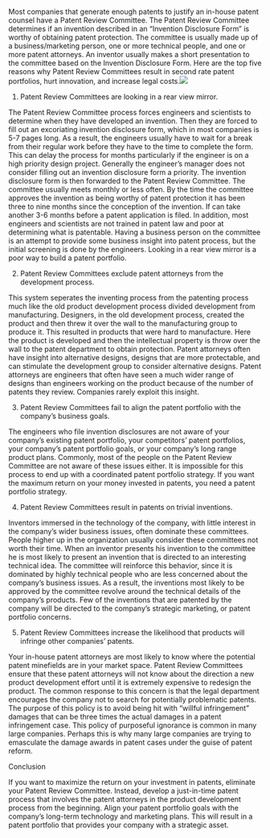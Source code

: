 

Most companies that generate enough patents to justify an in-house patent counsel have a Patent Review Committee. The Patent Review Committee determines if an invention described in an “Invention Disclosure Form” is worthy of obtaining patent protection. The committee is usually made up of a business/marketing person, one or more technical people, and one or more patent attorneys. An inventor usually makes a short presentation to the committee based on the Invention Disclosure Form. Here are the top five reasons why Patent Review Committees result in second rate patent portfolios, hurt innovation, and increase legal costs.![](file:///tmp/lu337572qt.tmp/lu337573es_tmp_f9655bac4bb61131.png)

  

1. Patent Review Committees are looking in a rear view mirror.

  

The Patent Review Committee process forces engineers and scientists to determine when they have developed an invention. Then they are forced to fill out an excoriating invention disclosure form, which in most companies is 5-7 pages long. As a result, the engineers usually have to wait for a break from their regular work before they have to the time to complete the form. This can delay the process for months particularly if the engineer is on a high priority design project. Generally the engineer’s manager does not consider filling out an invention disclosure form a priority. The invention disclosure form is then forwarded to the Patent Review Committee. The committee usually meets monthly or less often. By the time the committee approves the invention as being worthy of patent protection it has been three to nine months since the conception of the invention. If can take another 3-6 months before a patent application is filed. In addition, most engineers and scientists are not trained in patent law and poor at determining what is patentable. Having a business person on the committee is an attempt to provide some business insight into patent process, but the initial screening is done by the engineers. Looking in a rear view mirror is a poor way to build a patent portfolio.

  

2. Patent Review Committees exclude patent attorneys from the development process.

  

This system seperates the inventing process from the patenting process much like the old product development process divided development from manufacturing. Designers, in the old development process, created the product and then threw it over the wall to the manufacturing group to produce it. This resulted in products that were hard to manufacture. Here the product is developed and then the intellectual property is throw over the wall to the patent department to obtain protection. Patent attorneys often have insight into alternative designs, designs that are more protectable, and can stimulate the development group to consider alternative designs. Patent attorneys are engineers that often have seen a much wider range of designs than engineers working on the product because of the number of patents they review. Companies rarely exploit this insight.

  

3. Patent Review Committees fail to align the patent portfolio with the company’s business goals.

  

The engineers who file invention disclosures are not aware of your company’s existing patent portfolio, your competitors’ patent portfolios, your company’s patent portfolio goals, or your company’s long range product plans. Commonly, most of the people on the Patent Review Committee are not aware of these issues either. It is impossible for this process to end up with a coordinated patent portfolio strategy. If you want the maximum return on your money invested in patents, you need a patent portfolio strategy.

4. Patent Review Committees result in patents on trivial inventions.

  

Inventors immersed in the technology of the company, with little interest in the company’s wider business issues, often dominate these committees. People higher up in the organization usually consider these committees not worth their time. When an inventor presents his invention to the committee he is most likely to present an invention that is directed to an interesting technical idea. The committee will reinforce this behavior, since it is dominated by highly technical people who are less concerned about the company’s business issues. As a result, the inventions most likely to be approved by the committee revolve around the technical details of the company’s products. Few of the inventions that are patented by the company will be directed to the company’s strategic marketing, or patent portfolio concerns.

  

  

5. Patent Review Committees increase the likelihood that products will infringe other companies’ patents.

  

Your in-house patent attorneys are most likely to know where the potential patent minefields are in your market space. Patent Review Committees ensure that these patent attorneys will not know about the direction a new product development effort until it is extremely expensive to redesign the product. The common response to this concern is that the legal department encourages the company not to search for potentially problematic patents. The purpose of this policy is to avoid being hit with “willful infringement” damages that can be three times the actual damages in a patent infringement case. This policy of purposeful ignorance is common in many large companies. Perhaps this is why many large companies are trying to emasculate the damage awards in patent cases under the guise of patent reform.

  

Conclusion

  

If you want to maximize the return on your investment in patents, eliminate your Patent Review Committee. Instead, develop a just-in-time patent process that involves the patent attorneys in the product development process from the beginning. Align your patent portfolio goals with the company’s long-term technology and marketing plans. This will result in a patent portfolio that provides your company with a strategic asset.